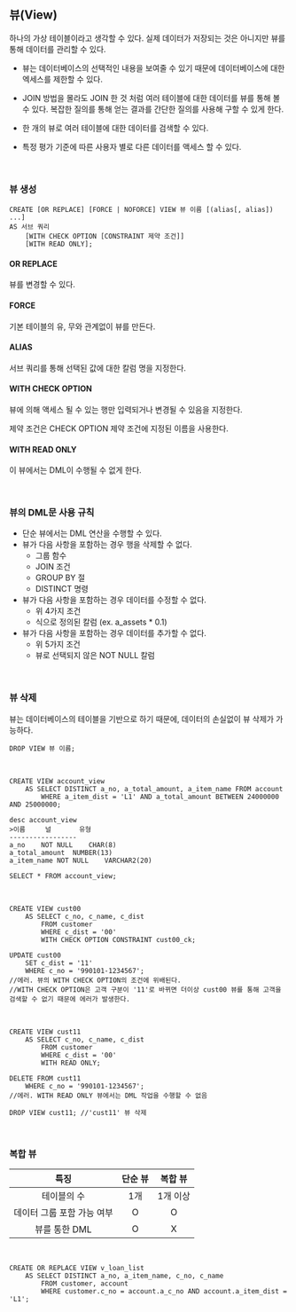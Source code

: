 ## 뷰(View)

하나의 가상 테이블이라고 생각할 수 있다. 실제 데이터가 저장되는 것은 아니지만 뷰를 통해 데이터를 관리할 수 있다. 

- 뷰는 데이터베이스의 선택적인 내용을 보여줄 수 있기 때문에 데이터베이스에 대한 엑세스를 제한할 수 있다.

- JOIN 방법을 몰라도 JOIN 한 것 처럼 여러 테이블에 대한 데이터를 뷰를 통해 볼 수 있다. 복잡한 질의를 통해 얻는 결과를 간단한 질의를 사용해 구할 수 있게 한다.

- 한 개의 뷰로 여러 테이블에 대한 데이터를 검색할 수 있다.

- 특정 평가 기준에 따른 사용자 별로 다른 데이터를 액세스 할 수 있다.

<br />

### 뷰 생성

```mariadb
CREATE [OR REPLACE] [FORCE | NOFORCE] VIEW 뷰 이름 [(alias[, alias]) ...]
AS 서브 쿼리
	[WITH CHECK OPTION [CONSTRAINT 제약 조건]]
	[WITH READ ONLY];
```

#### OR REPLACE

뷰를 변경할 수 있다.

#### FORCE

기본 테이블의 유, 무와 관계없이 뷰를 만든다.

#### ALIAS

서브 쿼리를 통해 선택된 값에 대한 칼럼 명을 지정한다.

#### WITH CHECK OPTION

뷰에 의해 액세스 될 수 있는 행만 입력되거나 변경될 수 있음을 지정한다.

제약 조건은 CHECK OPTION 제약 조건에 지정된 이름을 사용한다.

#### WITH READ ONLY

이 뷰에서는 DML이 수행될 수 없게 한다.

<br />

### 

### 뷰의 DML문 사용 규칙

- 단순 뷰에서는 DML 연산을 수행할 수 있다.
- 뷰가 다음 사항을 포함하는 경우 행을 삭제할 수 없다.
  - 그룹 함수
  - JOIN 조건
  - GROUP BY 절
  - DISTINCT 명령
- 뷰가 다음 사항을 포함하는 경우 데이터를 수정할 수 없다.
  - 위 4가지 조건
  - 식으로 정의된 칼럼 (ex. a_assets * 0.1)
- 뷰가 다음 사항을 포함하는 경우 데이터를 추가할 수 없다.
  - 위 5가지 조건
  - 뷰로 선택되지 않은 NOT NULL 칼럼

<br />

### 

### 뷰 삭제

뷰는 데이터베이스의 테이블을 기반으로 하기 때문에, 데이터의 손실없이 뷰 삭제가 가능하다.

```mariadb
DROP VIEW 뷰 이름;
```

<br />



```mariadb
CREATE VIEW account_view
	AS SELECT DISTINCT a_no, a_total_amount, a_item_name FROM account
		WHERE a_item_dist = 'L1' AND a_total_amount BETWEEN 24000000 AND 25000000;
		
desc account_view
>이름		널 		유형
-----------------
a_no	NOT NULL	CHAR(8)
a_total_amount	NUMBER(13)
a_item_name	NOT NULL	VARCHAR2(20)

SELECT * FROM account_view;
```

<br />

```mariadb
CREATE VIEW cust00
	AS SELECT c_no, c_name, c_dist
		FROM customer
		WHERE c_dist = '00'
		WITH CHECK OPTION CONSTRAINT cust00_ck;
		
UPDATE cust00
	SET c_dist = '11'
	WHERE c_no = '990101-1234567';
//에러. 뷰의 WITH CHECK OPTION의 조건에 위배된다.
//WITH CHECK OPTION은 고객 구분이 '11'로 바뀌면 더이상 cust00 뷰를 통해 고객을 검색할 수 없기 때문에 에러가 발생한다.
```

<br />

```mariadb
CREATE VIEW cust11
	AS SELECT c_no, c_name, c_dist
		FROM customer
		WHERE c_dist = '00'
		WITH READ ONLY;
		
DELETE FROM cust11
	WHERE c_no = '990101-1234567';
//에러. WITH READ ONLY 뷰에서는 DML 작업을 수행할 수 없음

DROP VIEW cust11; //'cust11' 뷰 삭제
```

<br />

### 복합 뷰

|            특징            | 단순 뷰 | 복합 뷰  |
| :------------------------: | :-----: | :------: |
|        테이블의 수         |   1개   | 1개 이상 |
| 데이터 그룹 포함 가능 여부 |    O    |    O     |
|       뷰를 통한 DML        |    O    |    X     |

<br />

```mariadb
CREATE OR REPLACE VIEW v_loan_list
	AS SELECT DISTINCT a_no, a_item_name, c_no, c_name
		FROM customer, account
		WHERE customer.c_no = account.a_c_no AND account.a_item_dist = 'L1';
```

